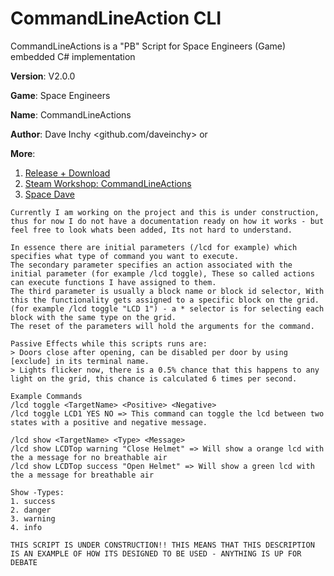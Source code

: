 ﻿# CommandLineAction CLI
CommandLineActions is a "PB" Script for Space Engineers (Game) embedded C# implementation

**Version**: V2.0.0

**Game**: Space Engineers

**Name**: CommandLineActions

**Author**: Dave Inchy <github.com/daveinchy> or 

**More**:
1. [Release + Download](/releases)
1. [Steam Workshop: CommandLineActions](https://steamcommunity.com/sharedfiles/filedetails/?id=2942030650)
2. [Space Dave](https://steamcommunity.com/id/holohkdofih)

```
Currently I am working on the project and this is under construction,
thus for now I do not have a documentation ready on how it works - but feel free to look whats been added, Its not hard to understand.

In essence there are initial parameters (/lcd for example) which specifies what type of command you want to execute.
The secondary parameter specifies an action associated with the initial parameter (for example /lcd toggle), These so called actions can execute functions I have assigned to them.
The third parameter is usually a block name or block id selector, With this the functionality gets assigned to a specific block on the grid. (for example /lcd toggle "LCD 1") - a * selector is for selecting each block with the same type on the grid.
The reset of the parameters will hold the arguments for the command.

Passive Effects while this scripts runs are:
> Doors close after opening, can be disabled per door by using [exclude] in its terminal name.
> Lights flicker now, there is a 0.5% chance that this happens to any light on the grid, this chance is calculated 6 times per second.

Example Commands
/lcd toggle <TargetName> <Positive> <Negative>
/lcd toggle LCD1 YES NO => This command can toggle the lcd between two states with a positive and negative message.

/lcd show <TargetName> <Type> <Message>
/lcd show LCDTop warning "Close Helmet" => Will show a orange lcd with the a message for no breathable air
/lcd show LCDTop success "Open Helmet" => Will show a green lcd with the a message for breathable air

Show -Types:
1. success
2. danger
3. warning
4. info

THIS SCRIPT IS UNDER CONSTRUCTION!! THIS MEANS THAT THIS DESCRIPTION IS AN EXAMPLE OF HOW ITS DESIGNED TO BE USED - ANYTHING IS UP FOR DEBATE
```